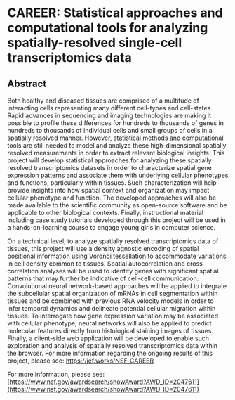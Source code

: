 # CAREER: Statistical approaches and computational tools for analyzing spatially-resolved single-cell transcriptomics data

## Abstract

Both healthy and diseased tissues are comprised of a multitude of interacting cells representing many different cell-types and cell-states. Rapid advances in sequencing and imaging technologies are making it possible to profile these differences for hundreds to thousands of genes in hundreds to thousands of individual cells and small groups of cells in a spatially resolved manner. However, statistical methods and computational tools are still needed to model and analyze these high-dimensional spatially resolved measurements in order to extract relevant biological insights. This project will develop statistical approaches for analyzing these spatially resolved transcriptomics datasets in order to characterize spatial gene expression patterns and associate them with underlying cellular phenotypes and functions, particularly within tissues. Such characterization will help provide insights into how spatial context and organization may impact cellular phenotype and function. The developed approaches will also be made available to the scientific community as open-source software and be applicable to other biological contexts. Finally, instructional material including case study tutorials developed through this project will be used in a hands-on-learning course to engage young girls in computer science.

On a technical level, to analyze spatially resolved transcriptomics data of tissues, this project will use a density agnostic encoding of spatial positional information using Voronoi tessellation to accommodate variations in cell density common to tissues. Spatial autocorrelation and cross-correlation analyses will be used to identify genes with significant spatial patterns that may further be indicative of cell-cell communication. Convolutional neural network-based approaches will be applied to integrate the subcellular spatial organization of mRNAs in cell segmentation within tissues and be combined with previous RNA velocity models in order to infer temporal dynamics and delineate potential cellular migration within tissues. To interrogate how gene expression variation may be associated with cellular phenotype, neural networks will also be applied to predict molecular features directly from histological staining images of tissues. Finally, a client-side web application will be developed to enable such exploration and analysis of spatially resolved transcriptomics data within the browser. For more information regarding the ongoing results of this project, please see: https://jef.works/NSF_CAREER

For more information, please see: [https://www.nsf.gov/awardsearch/showAward?AWD_ID=2047611](https://www.nsf.gov/awardsearch/showAward?AWD_ID=2047611)